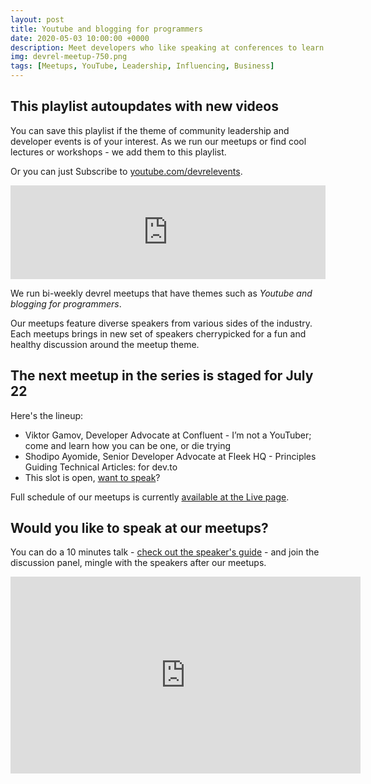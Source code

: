 ```yaml
---
layout: post
title: Youtube and blogging for programmers
date: 2020-05-03 10:00:00 +0000
description: Meet developers who like speaking at conferences to learn why and how from them
img: devrel-meetup-750.png
tags: [Meetups, YouTube, Leadership, Influencing, Business]
---
```


## This playlist autoupdates with new videos
You can save this playlist if the theme of community leadership and developer events is of your interest. As we run our meetups or find cool lectures or workshops - we add them to this playlist. 

Or you can just Subscribe to [youtube.com/devrelevents](https://www.youtube.com/devrelevents). 

<div class="embed-youtube">
<iframe width="100%" height="auto" src="https://www.youtube.com/embed/-9MS4U1QH7c?t=30" frameborder="0" allow="accelerometer; autoplay; encrypted-media; gyroscope; picture-in-picture" allowfullscreen></iframe></div>

We run bi-weekly devrel meetups that have themes such as _Youtube and blogging for programmers_. 

Our meetups feature diverse speakers from various sides of the industry. Each meetups brings in new set of speakers cherrypicked for a fun and healthy discussion around the meetup theme.

## The next meetup in the series is staged for July 22
Here's the lineup:
* Viktor Gamov, Developer Advocate at Confluent - I’m not a YouTuber; come and learn how you can be one, or die trying
* Shodipo Ayomide, Senior Developer Advocate at Fleek HQ - Principles Guiding Technical Articles: for dev.to
* This slot is open, [want to speak]((https://devrel.events/speakers-guide/))?

Full schedule of our meetups is currently [available at the Live page](https://devrel.events/live).


## Would you like to speak at our meetups?
You can do a 10 minutes talk - [check out the speaker's guide](https://devrel.events/speakers-guide/) - and join the discussion panel, mingle with the speakers after our meetups.

<!--
{% include_relative partners-footer.md %} -->
<iframe width="560" height="315" src="https://www.youtube.com/embed/-9MS4U1QH7c" frameborder="0" allow="accelerometer; autoplay; encrypted-media; gyroscope; picture-in-picture" allowfullscreen></iframe>